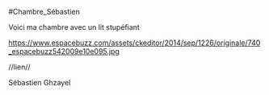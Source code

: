 #Chambre_Sébastien

Voici ma chambre avec un lit stupéfiant

https://www.espacebuzz.com/assets/ckeditor/2014/sep/1226/originale/740_espacebuzz542009e10e095.jpg

//lien//

Sébastien Ghzayel

